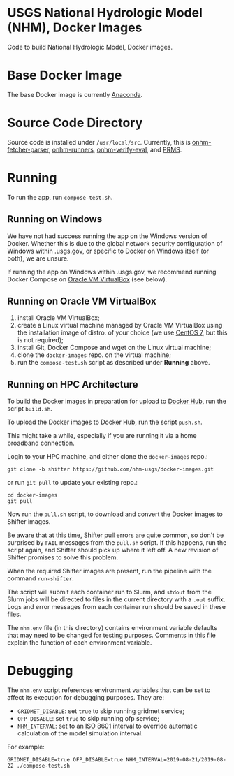# USGS National Hydrologic Model (NHM), Docker Images
Code to build National Hydrologic Model, Docker images.

# Base Docker Image
The base Docker image is currently
[Anaconda](https://hub.docker.com/r/continuumio/anaconda3).

# Source Code Directory
Source code is installed under `/usr/local/src`. Currently, this is
[onhm-fetcher-parser](https://github.com/nhm-usgs/onhm-fetcher-parser),
[onhm-runners](https://github.com/nhm-usgs/onhm-runners),
[onhm-verify-eval](https://github.com/nhm-usgs/onhm-verify-eval), and
[PRMS](https://github.com/nhm-usgs/prms).

# Running

To run the app, run `compose-test.sh`.

## Running on Windows

We have not had success running the app on the Windows version of
Docker. Whether this is due to the global network security
configuration of Windows within .usgs.gov, or specific to Docker on
Windows itself (or both), we are unsure.

If running the app on Windows within .usgs.gov, we recommend running
Docker Compose on [Oracle VM VirtualBox](https://www.virtualbox.org/)
(see below).

## Running on Oracle VM VirtualBox

1. install Oracle VM VirtualBox;
2. create a Linux virtual machine managed by Oracle VM VirtualBox
using the installation image of distro. of your choice (we use
[CentOS 7](https://www.centos.org/), but this is not required);
3. install Git, Docker Compose and wget on the Linux virtual machine;
4. clone the `docker-images` repo. on the virtual machine;
5. run the `compose-test.sh` script as described under **Running** above.

## Running on HPC Architecture

To build the Docker images in preparation for upload to
[Docker Hub](https://hub.docker.com/), run the script `build.sh`.

To upload the Docker images to Docker Hub, run the script `push.sh`.

This might take a while, especially if you are running it via a home
broadband connection.

Login to your HPC machine, and either clone the `docker-images` repo.:

```
git clone -b shifter https://github.com/nhm-usgs/docker-images.git
```

or run `git pull` to update your existing repo.:

```
cd docker-images
git pull
```

Now run the `pull.sh` script, to download and convert the Docker
images to Shifter images.

Be aware that at this time, Shifter pull errors are quite common, so
don't be surprised by `FAIL` messages from the `pull.sh` script. If
this happens, run the script again, and Shifter should pick up where
it left off. A new revision of Shifter promises to solve this problem.

When the required Shifter images are present, run the pipeline with
the command `run-shifter`.

The script will submit each container run to Slurm, and `stdout` from
the Slurm jobs will be directed to files in the current directory with
a `.out` suffix. Logs and error messages from each container run
should be saved in these files.

The `nhm.env` file (in this directory) contains environment variable
defaults that may need to be changed for testing purposes. Comments in
this file explain the function of each environment variable.

# Debugging

The `nhm.env` script references environment variables that can be set
to affect its execution for debugging purposes. They are:

* `GRIDMET_DISABLE`: set `true` to skip running gridmet service;
* `OFP_DISABLE`: set `true` to skip running ofp service;
* `NHM_INTERVAL`: set to an [ISO
  8601](https://en.wikipedia.org/wiki/ISO_8601) interval to override
  automatic calculation of the model simulation interval.

For example:

```
GRIDMET_DISABLE=true OFP_DISABLE=true NHM_INTERVAL=2019-08-21/2019-08-22 ./compose-test.sh
```
